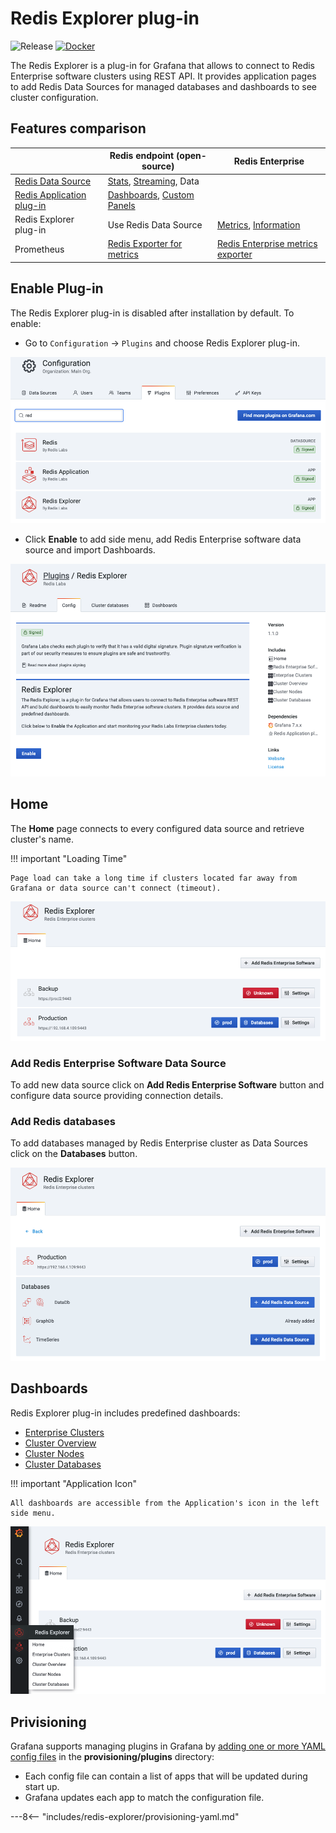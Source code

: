 # Redis Explorer plug-in

![Release](https://img.shields.io/github/v/release/redisgrafana/grafana-redis-explorer.svg) [![Docker](https://github.com/RedisGrafana/grafana-redis-explorer/workflows/Docker/badge.svg)](https://github.com/orgs/RedisGrafana/packages/container/package/redis-explorer)

The Redis Explorer is a plug-in for Grafana that allows to connect to Redis Enterprise software clusters using REST API. It provides application pages to add Redis Data Sources for managed databases and dashboards to see cluster configuration.

## Features comparison

|                                                       | Redis endpoint (open-source)                                                                                       | Redis Enterprise                                                                                                                   |
| ----------------------------------------------------- | ------------------------------------------------------------------------------------------------------------------ | ---------------------------------------------------------------------------------------------------------------------------------- |
| [Redis Data Source](../redis-datasource/overview.md)  | [Stats](../redis-datasource/redis/INFO.md), [Streaming](../redis-datasource/streaming.md), Data                    |                                                                                                                                    |
| [Redis Application plug-in](../redis-app/overview.md) | [Dashboards](../redis-app/overview.md#dashboards), [Custom Panels](../redis-app/overview.md#custom-panels)         |                                                                                                                                    |
| Redis Explorer plug-in                                | Use Redis Data Source                                                                                              | [Metrics](re-software/metrics.md), [Information](re-software/info.md)                                                              |
| Prometheus                                            | [Redis Exporter for metrics](https://grafana.com/oss/prometheus/exporters/redis-exporter/?pg=prod-cloud-resources) | [Redis Enterprise metrics exporter](https://docs.redislabs.com/latest/rs/administering/monitoring-metrics/prometheus-integration/) |

## Enable Plug-in

The Redis Explorer plug-in is disabled after installation by default. To enable:

- Go to `Configuration` -> `Plugins` and choose Redis Explorer plug-in.

![Grafana plug-ins](../images/redis-explorer/grafana-plugins.png)

- Click **Enable** to add side menu, add Redis Enterprise software data source and import Dashboards.

![Enable Redis Explorer plug-in](../images/redis-explorer/enable.png)

## Home

The **Home** page connects to every configured data source and retrieve cluster's name.

!!! important "Loading Time"

    Page load can take a long time if clusters located far away from Grafana or data source can't connect (timeout).

![Manage Redis Data Sources](../images/redis-explorer/home.png)

### Add Redis Enterprise Software Data Source

To add new data source click on **Add Redis Enterprise Software** button and configure data source providing connection details.

### Add Redis databases

To add databases managed by Redis Enterprise cluster as Data Sources click on the **Databases** button.

![Databases](../images/redis-explorer/databases.png)

## Dashboards

Redis Explorer plug-in includes predefined dashboards:

- [Enterprise Clusters](dashboards/explorer.md)
- [Cluster Overview](dashboards/overview.md)
- [Cluster Nodes](dashboards/nodes.md)
- [Cluster Databases](dashboards/databases.md)

!!! important "Application Icon"

    All dashboards are accessible from the Application's icon in the left side menu.

![Redis Application plug-ins](../images/redis-explorer/menu.png)

## Privisioning

Grafana supports managing plugins in Grafana by [adding one or more YAML config files](https://grafana.com/docs/grafana/latest/administration/provisioning/) in the **provisioning/plugins** directory:

- Each config file can contain a list of apps that will be updated during start up.
- Grafana updates each app to match the configuration file.

---8<-- "includes/redis-explorer/provisioning-yaml.md"
